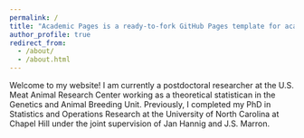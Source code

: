 ```yaml
---
permalink: /
title: "Academic Pages is a ready-to-fork GitHub Pages template for academic personal websites"
author_profile: true
redirect_from: 
  - /about/
  - /about.html
---
```

Welcome to my website! I am currently a postdoctoral researcher at the U.S. Meat Animal Research Center working as a theoretical statistican in the Genetics and Animal Breeding Unit. Previously, I completed my PhD in Statistics and Operations Research at the University of North Carolina at Chapel Hill under the joint supervision of Jan Hannig and J.S. Marron. 
